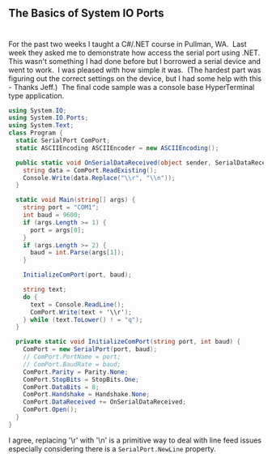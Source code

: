 

## The Basics of System IO Ports
#
For the past two weeks I taught a C#/.NET course in Pullman, WA.  Last week they asked me to demonstrate how access the serial port using .NET.  This wasn't something I had done before but I borrowed a serial device and went to work.  I was pleased with how simple it was.  (The hardest part was figuring out the correct settings on the device, but I had some help with this - Thanks Jeff.)  The final code sample was a console base HyperTerminal type application.

```csharp
using System.IO;
using System.IO.Ports;
using System.Text;
class Program {
  static SerialPort ComPort;
  static ASCIIEncoding ASCIIEncoder = new ASCIIEncoding();

  public static void OnSerialDataReceived(object sender, SerialDataReceivedEventArgs args) {
    string data = ComPort.ReadExisting();
    Console.Write(data.Replace("\\r", "\\n"));
  }

  static void Main(string[] args) {
    string port = "COM1";
    int baud = 9600;
    if (args.Length >= 1) {
      port = args[0];
    }
    if (args.Length >= 2) {
      baud = int.Parse(args[1]);
    }

    InitializeComPort(port, baud);

    string text;
    do {
      text = Console.ReadLine();
      ComPort.Write(text + '\\r');
    } while (text.ToLower() ! = "q");
  }

  private static void InitializeComPort(string port, int baud) {
    ComPort = new SerialPort(port, baud);
    // ComPort.PortName = port;   
    // ComPort.BaudRate = baud;  
    ComPort.Parity = Parity.None;
    ComPort.StopBits = StopBits.One;
    ComPort.DataBits = 8;
    ComPort.Handshake = Handshake.None;
    ComPort.DataReceived += OnSerialDataReceived;
    ComPort.Open();
  }
}
```

I agree, replacing '\\r' with '\\n' is a primitive way to deal with line feed issues especially considering there is a ``` SerialPort.NewLine ``` property.
